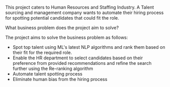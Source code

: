 This project caters to Human Resources and Staffing Industry. A Talent sourcing and management company wants to automate their hiring process for spotting potential candidates that could fit the role.


What business problem does the project aim to solve?

 The project aims to solve the business problem as follows:
- Spot top talent using ML's latest NLP algorithms and rank them based on their fit for the required role.
- Enable the HR department to select candidates based on their preference from provided recommendations and refine the search further using the Re-ranking algorithm
- Automate talent spotting process
- Eliminate human bias from the hiring process
  
